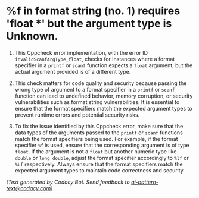 # %f in format string (no. 1) requires 'float *' but the argument type is Unknown.

1. This Cppcheck error implementation, with the error ID `invalidScanfArgType_float`, checks for instances where a format specifier in a `printf` or `scanf` function expects a `float` argument, but the actual argument provided is of a different type.

2. This check matters for code quality and security because passing the wrong type of argument to a format specifier in a `printf` or `scanf` function can lead to undefined behavior, memory corruption, or security vulnerabilities such as format string vulnerabilities. It is essential to ensure that the format specifiers match the expected argument types to prevent runtime errors and potential security risks.

3. To fix the issue identified by this Cppcheck error, make sure that the data types of the arguments passed to the `printf` or `scanf` functions match the format specifiers being used. For example, if the format specifier `%f` is used, ensure that the corresponding argument is of type `float`. If the argument is not a `float` but another numeric type like `double` or `long double`, adjust the format specifier accordingly to `%lf` or `%Lf` respectively. Always ensure that the format specifiers match the expected argument types to maintain code correctness and security.

_(Text generated by Codacy Bot. Send feedback to ai-pattern-text@codacy.com)_
